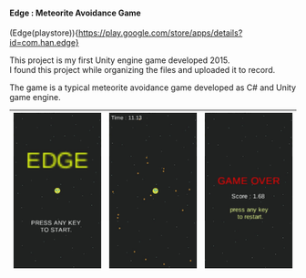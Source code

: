 #### Edge : Meteorite Avoidance Game

(Edge(playstore)){https://play.google.com/store/apps/details?id=com.han.edge}

This project is my first Unity engine game developed 2015.  
I found this project while organizing the files and uploaded it to record.  

The game is a typical meteorite avoidance game developed as C# and Unity game engine.  

|![screen](https://github.com/hololee/Edge-Meteorite-Avoidance-Game/blob/main/screen01.jpg?raw=true)|![screen](https://github.com/hololee/Edge-Meteorite-Avoidance-Game/blob/main/screen02.jpg?raw=true)|![screen](https://github.com/hololee/Edge-Meteorite-Avoidance-Game/blob/main/screen03.jpg?raw=true)|
|--|--|--|